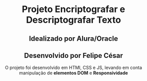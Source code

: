 <div align= 'center'>
<h1 height='20px' >Projeto Encriptografar e Descriptografar Texto</h1>
<h2>Idealizado por Alura/Oracle</h2>
<h2>Desenvolvido por Felipe César</h2>
<p>O projeto foi desenvolvido em HTMl, CSS e JS, levando em conta manipulação de <strong>elementos DOM</strong> e <strong>Responsividade</strong></p>
</div>
